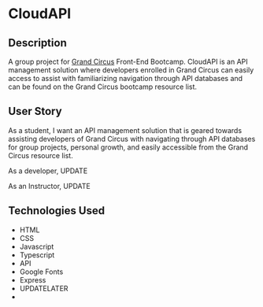 # CloudAPI

## Description

A group project for [Grand Circus](https://www.grandcircus.co/bootcamps/) Front-End Bootcamp. CloudAPI is an API management solution where developers enrolled in Grand Circus can easily access to assist with familiarizing navigation through API databases and can be found on the Grand Circus bootcamp resource list.

## User Story

As a student, I want an API management solution that is geared towards assisting developers of Grand Circus with navigating through API databases for group projects, personal growth, and easily accessible from the Grand Circus resource list.

As a developer, UPDATE

As an Instructor, UPDATE

## Technologies Used

- HTML
- CSS
- Javascript
- Typescript
- API
- Google Fonts
- Express
- UPDATELATER
-
